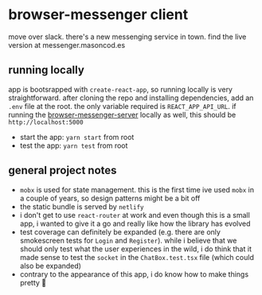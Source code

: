 # browser-messenger client
move over slack. there's a new messenging service in town. find the live version at messenger.masoncod.es

## running locally
app is bootsrapped with `create-react-app`, so running locally is very straightforward. after cloning the repo and installing dependencies, add an `.env` file at the root. the only variable required is `REACT_APP_API_URL`. if running the [browser-messenger-server](https://github.com/mlg87/browser-messenger-server) locally as well, this should be `http://localhost:5000`

* start the app: `yarn start` from root
* test the app: `yarn test` from root

## general project notes
* `mobx` is used for state management. this is the first time ive used `mobx` in a couple of years, so design patterns might be a bit off
* the static bundle is served by `netlify`
* i don't get to use `react-router` at work and even though this is a small app, i wanted to give it a go and really like how the library has evolved
* test coverage can definitely be expanded (e.g. there are only smokescreen tests for `Login` and `Register`). while i believe that we should only test what the user experiences in the wild, i do think that it made sense to test the `socket` in the `ChatBox.test.tsx` file (which could also be expanded)
* contrary to the appearance of this app, i do know how to make things pretty :lipstick: